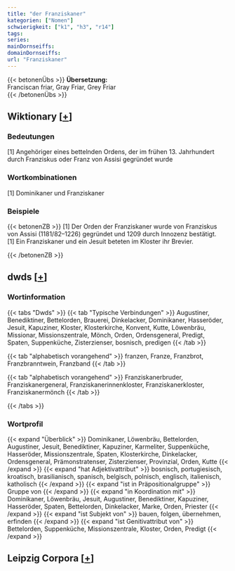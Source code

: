 ```yaml
---
title: "der Franziskaner"
kategorien: ["Nomen"]
schwierigkeit: ["k1", "h3", "r14"]
tags:
series:
mainDornseiffs:
domainDornseiffs:
url: "Franziskaner"
---
```


{{< betonenÜbs >}}
**Übersetzung:**  
Franciscan friar, Gray Friar, Grey Friar  
{{< /betonenÜbs >}}

## Wiktionary [[+](https://de.wiktionary.org/wiki/Franziskaner)]

### Bedeutungen
[1] Angehöriger eines bettelnden Ordens, der im frühen 13. Jahrhundert durch Franziskus oder Franz von Assisi gegründet wurde  

### Wortkombinationen
[1] Dominikaner und Franziskaner  

### Beispiele
{{< betonenZB >}}
[1] Der Orden der Franziskaner wurde von Franziskus von Assisi (1181/82–1226) gegründet und 1209 durch Innozenz bestätigt.  
[1] Ein Franziskaner und ein Jesuit beteten im Kloster ihr Brevier.  

{{< /betonenZB >}}


## dwds [[+](https://www.dwds.de/wb/Franziskaner)]

### Wortinformation
{{< tabs "Dwds" >}}
{{< tab "Typische Verbindungen" >}}
Augustiner, Benediktiner, Bettelorden, Brauerei, Dinkelacker, Dominikaner, Hasseröder, Jesuit, Kapuziner, Kloster, Klosterkirche, Konvent, Kutte, Löwenbräu, Missionar, Missionszentrale, Mönch, Orden, Ordensgeneral, Predigt, Spaten, Suppenküche, Zisterzienser, bosnisch, predigen
{{< /tab >}}

{{< tab "alphabetisch vorangehend" >}}
franzen, Franze, Franzbrot, Franzbranntwein, Franzband
{{< /tab >}}

{{< tab "alphabetisch vorangehend" >}}
Franziskanerbruder, Franziskanergeneral, Franziskanerinnenkloster, Franziskanerkloster, Franziskanermönch
{{< /tab >}}

{{< /tabs >}}

### Wortprofil
{{< expand "Überblick" >}} Dominikaner, Löwenbräu, Bettelorden, Augustiner, Jesuit, Benediktiner, Kapuziner, Karmeliter, Suppenküche, Hasseröder, Missionszentrale, Spaten, Klosterkirche, Dinkelacker, Ordensgeneral, Prämonstratenser, Zisterzienser, Provinzial, Orden, Kutte {{< /expand >}}
{{< expand "hat Adjektivattribut" >}} bosnisch, portugiesisch, kroatisch, brasilianisch, spanisch, belgisch, polnisch, englisch, italienisch, katholisch {{< /expand >}}
{{< expand "ist in Präpositionalgruppe" >}} Gruppe von {{< /expand >}}
{{< expand "in Koordination mit" >}} Dominikaner, Löwenbräu, Jesuit, Augustiner, Benediktiner, Kapuziner, Hasseröder, Spaten, Bettelorden, Dinkelacker, Marke, Orden, Priester {{< /expand >}}
{{< expand "ist Subjekt von" >}} bauen, folgen, übernehmen, erfinden {{< /expand >}}
{{< expand "ist Genitivattribut von" >}} Bettelorden, Suppenküche, Missionszentrale, Kloster, Orden, Predigt {{< /expand >}}

## Leipzig Corpora [[+](https://corpora.uni-leipzig.de/en/res?word=Franziskaner&corpusId=deu_newscrawl-public_2018)]

